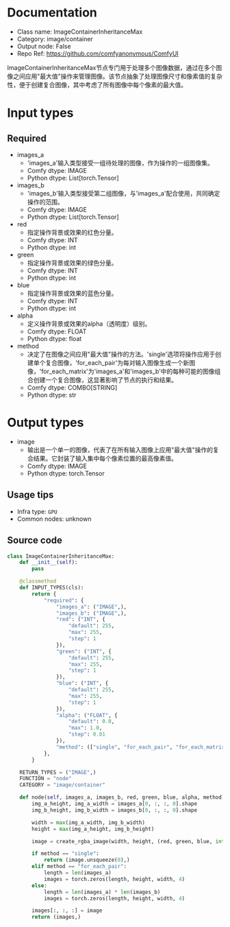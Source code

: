 
# Documentation
- Class name: ImageContainerInheritanceMax
- Category: image/container
- Output node: False
- Repo Ref: https://github.com/comfyanonymous/ComfyUI

ImageContainerInheritanceMax节点专门用于处理多个图像数据，通过在多个图像之间应用"最大值"操作来管理图像。该节点抽象了处理图像尺寸和像素值的复杂性，便于创建复合图像，其中考虑了所有图像中每个像素的最大值。

# Input types
## Required
- images_a
    - 'images_a'输入类型接受一组待处理的图像，作为操作的一组图像集。
    - Comfy dtype: IMAGE
    - Python dtype: List[torch.Tensor]
- images_b
    - 'images_b'输入类型接受第二组图像，与'images_a'配合使用，共同确定操作的范围。
    - Comfy dtype: IMAGE
    - Python dtype: List[torch.Tensor]
- red
    - 指定操作背景或效果的红色分量。
    - Comfy dtype: INT
    - Python dtype: int
- green
    - 指定操作背景或效果的绿色分量。
    - Comfy dtype: INT
    - Python dtype: int
- blue
    - 指定操作背景或效果的蓝色分量。
    - Comfy dtype: INT
    - Python dtype: int
- alpha
    - 定义操作背景或效果的alpha（透明度）级别。
    - Comfy dtype: FLOAT
    - Python dtype: float
- method
    - 决定了在图像之间应用"最大值"操作的方法。'single'选项将操作应用于创建单个复合图像，'for_each_pair'为每对输入图像生成一个新图像，'for_each_matrix'为'images_a'和'images_b'中的每种可能的图像组合创建一个复合图像，这显著影响了节点的执行和结果。
    - Comfy dtype: COMBO[STRING]
    - Python dtype: str

# Output types
- image
    - 输出是一个单一的图像，代表了在所有输入图像上应用"最大值"操作的复合结果。它封装了输入集中每个像素位置的最高像素值。
    - Comfy dtype: IMAGE
    - Python dtype: torch.Tensor


## Usage tips
- Infra type: `GPU`
- Common nodes: unknown


## Source code
```python
class ImageContainerInheritanceMax:
    def __init__(self):
        pass

    @classmethod
    def INPUT_TYPES(cls):
        return {
            "required": {
                "images_a": ("IMAGE",),
                "images_b": ("IMAGE",),
                "red": ("INT", {
                    "default": 255,
                    "max": 255,
                    "step": 1
                }),
                "green": ("INT", {
                    "default": 255,
                    "max": 255,
                    "step": 1
                }),
                "blue": ("INT", {
                    "default": 255,
                    "max": 255,
                    "step": 1
                }),
                "alpha": ("FLOAT", {
                    "default": 0.0,
                    "max": 1.0,
                    "step": 0.01
                }),
                "method": (["single", "for_each_pair", "for_each_matrix"],),
            },
        }

    RETURN_TYPES = ("IMAGE",)
    FUNCTION = "node"
    CATEGORY = "image/container"

    def node(self, images_a, images_b, red, green, blue, alpha, method):
        img_a_height, img_a_width = images_a[0, :, :, 0].shape
        img_b_height, img_b_width = images_b[0, :, :, 0].shape

        width = max(img_a_width, img_b_width)
        height = max(img_a_height, img_b_height)

        image = create_rgba_image(width, height, (red, green, blue, int(alpha * 255))).image_to_tensor()

        if method == "single":
            return (image.unsqueeze(0),)
        elif method == "for_each_pair":
            length = len(images_a)
            images = torch.zeros(length, height, width, 4)
        else:
            length = len(images_a) * len(images_b)
            images = torch.zeros(length, height, width, 4)

        images[:, :, :] = image
        return (images,)

```
